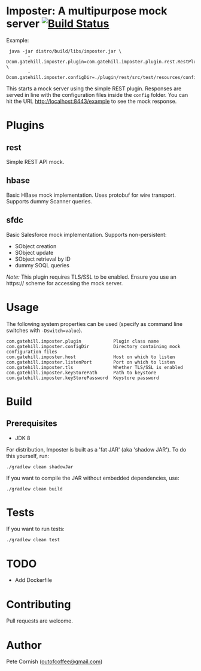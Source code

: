 # Imposter: A multipurpose mock server [![Build Status](https://travis-ci.org/outofcoffee/imposter.svg?branch=master)](https://travis-ci.org/outofcoffee/imposter)

Example:

     java -jar distro/build/libs/imposter.jar \
            -Dcom.gatehill.imposter.plugin=com.gatehill.imposter.plugin.rest.RestPluginImpl \
            -Dcom.gatehill.imposter.configDir=./plugin/rest/src/test/resources/config

This starts a mock server using the simple REST plugin. Responses are served in line with the configuration files
inside the `config` folder. You can hit the URL [http://localhost:8443/example](http://localhost:8443/example) 
to see the mock response.

# Plugins

## rest

Simple REST API mock.

## hbase

Basic HBase mock implementation. Uses protobuf for wire transport. Supports dummy Scanner queries.

## sfdc

Basic Salesforce mock implementation. Supports non-persistent:

* SObject creation
* SObject update
* SObject retrieval by ID
* dummy SOQL queries

_Note:_ This plugin requires TLS/SSL to be enabled. Ensure you use an https:// scheme for accessing the mock server.

# Usage

The following system properties can be used (specify as command line switches with `-Dswitch=value`). 

    com.gatehill.imposter.plugin            Plugin class name
    com.gatehill.imposter.configDir         Directory containing mock configuration files
    com.gatehill.imposter.host              Host on which to listen
    com.gatehill.imposter.listenPort        Port on which to listen
    com.gatehill.imposter.tls               Whether TLS/SSL is enabled
    com.gatehill.imposter.keyStorePath      Path to keystore
    com.gatehill.imposter.keyStorePassword  Keystore password

# Build

## Prerequisites

* JDK 8

For distribution, Imposter is built as a 'fat JAR' (aka 'shadow JAR'). To do this yourself, run:

    ./gradlew clean shadowJar

If you want to compile the JAR without embedded dependencies, use:

    ./gradlew clean build

# Tests

If you want to run tests:

    ./gradlew clean test

# TODO

* Add Dockerfile

# Contributing

Pull requests are welcome.

# Author

Pete Cornish (outofcoffee@gmail.com)
